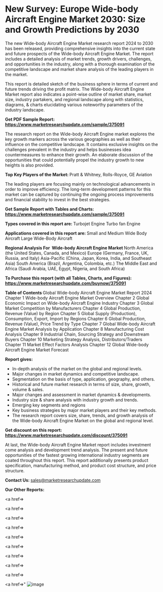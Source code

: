 # New Survey: Europe Wide-body Aircraft Engine Market 2030: Size and Growth Predictions by 2030

The new Wide-body Aircraft Engine Market research report 2024 to 2030 has been released, providing comprehensive insights into the current state and future prospects of the Wide-body Aircraft Engine Market. The report includes a detailed analysis of market trends, growth drivers, challenges, and opportunities in the industry, along with a thorough examination of the competitive landscape and market share analysis of the leading players in the market.

This report is detailed sketch of the business sphere in terms of current and future trends driving the profit matrix. The Wide-body Aircraft Engine Market report also indicates a point-wise outline of market share, market size, industry partakers, and regional landscape along with statistics, diagrams, &amp; charts elucidating various noteworthy parameters of the industry landscape.

<strong><b>Get PDF Sample Report: <a href=https://www.marketresearchupdate.com/sample/375091>https://www.marketresearchupdate.com/sample/375091</a></b></strong>

The research report on the Wide-body Aircraft Engine market explores the key growth markers across the various geographies as well as their influence on the competitive landscape. It contains exclusive insights on the challenges prevalent in the industry and helps businesses idea countermeasures to enhance their growth. An elaborate discussion of the opportunities that could potentially propel the industry growth to new heights is also provided.

<strong><b>Top Key Players of the Market:
</b></strong>Pratt & Whitney, Rolls-Royce, GE Aviation<strong><b>
</b></strong>

The leading players are focusing mainly on technological advancements in order to improve efficiency. The long-term development patterns for this market can be captured by continuing the ongoing process improvements and financial stability to invest in the best strategies.

<strong><b>Get Sample Report with Tables and Charts: <a href=https://www.marketresearchupdate.com/sample/375091>https://www.marketresearchupdate.com/sample/375091</a></b></strong>

<strong><b>Types covered in this report are:
</b></strong>Turbojet Engine
Turbo fan Engine<strong><b>
</b></strong>

<strong><b>Applications covered in this report are:
</b></strong>Small and Medium Wide Body Aircraft
Large Wide-Body Aircraft<strong><b>
</b></strong>

<strong><b>Regional Analysis For  Wide-body Aircraft Engine Market</b></strong><strong><b>
</b></strong>North America (the United States, Canada, and Mexico)
Europe (Germany, France, UK, Russia, and Italy)
Asia-Pacific (China, Japan, Korea, India, and Southeast Asia)
South America (Brazil, Argentina, Colombia, etc.)
The Middle East and Africa (Saudi Arabia, UAE, Egypt, Nigeria, and South Africa)

<strong><b>To Purchase this report (with all Tables, Charts, and Figures): <a href=https://www.marketresearchupdate.com/buynow/375091>https://www.marketresearchupdate.com/buynow/375091</a></b></strong>

<strong><b>Table of Contents</b></strong><strong><b>
</b></strong>Global Wide-body Aircraft Engine Market Report 2024
Chapter 1 Wide-body Aircraft Engine Market Overview
Chapter 2 Global Economic Impact on Wide-body Aircraft Engine Industry
Chapter 3 Global Market Competition by Manufacturers
Chapter 4 Global Production, Revenue (Value) by Region
Chapter 5 Global Supply (Production), Consumption, Export, Import by Regions
Chapter 6 Global Production, Revenue (Value), Price Trend by Type
Chapter 7 Global Wide-body Aircraft Engine Market Analysis by Application
Chapter 8 Manufacturing Cost Analysis
Chapter 9 Industrial Chain, Sourcing Strategy and Downstream Buyers
Chapter 10 Marketing Strategy Analysis, Distributors/Traders
Chapter 11 Market Effect Factors Analysis
Chapter 12 Global Wide-body Aircraft Engine Market Forecast

<strong><b>Report gives:</b></strong>

- In-depth analysis of the market on the global and regional levels.
- Major changes in market dynamics and competitive landscape.
- Segmentation on the basis of type, application, geography, and others.
- Historical and future market research in terms of size, share, growth, volume &amp; sales.
- Major changes and assessment in market dynamics &amp; developments.
- Industry size &amp; share analysis with industry growth and trends.
- Emerging key segments and regions
- Key business strategies by major market players and their key methods.
- The research report covers size, share, trends, and growth analysis of the Wide-body Aircraft Engine Market on the global and regional level.

<strong><b>Get discount on this report: <a href=https://www.marketresearchupdate.com/discount/375091>https://www.marketresearchupdate.com/discount/375091</a></b></strong>

At last, the Wide-body Aircraft Engine Market report includes investment come analysis and development trend analysis. The present and future opportunities of the fastest growing international industry segments are coated throughout this report. This report additionally presents product specification, manufacturing method, and product cost structure, and price structure.

<strong><b>Contact Us:
</b></strong>sales@marketresearchupdate.com

<strong>Our Other Reports:</strong>

<a href=></a>

<a href=></a>

<a href=></a>

<a href=></a>

<a href=></a>

<a href=></a>

<a href=></a>

<a href=></a>

<a href=></a>

<a href=></a>"
![image](https://github.com/Gayatrikarjule/Market-Analysis-360/assets/97346546/a3d2d6bd-0093-457c-8b57-9cae40f4a0f4)
